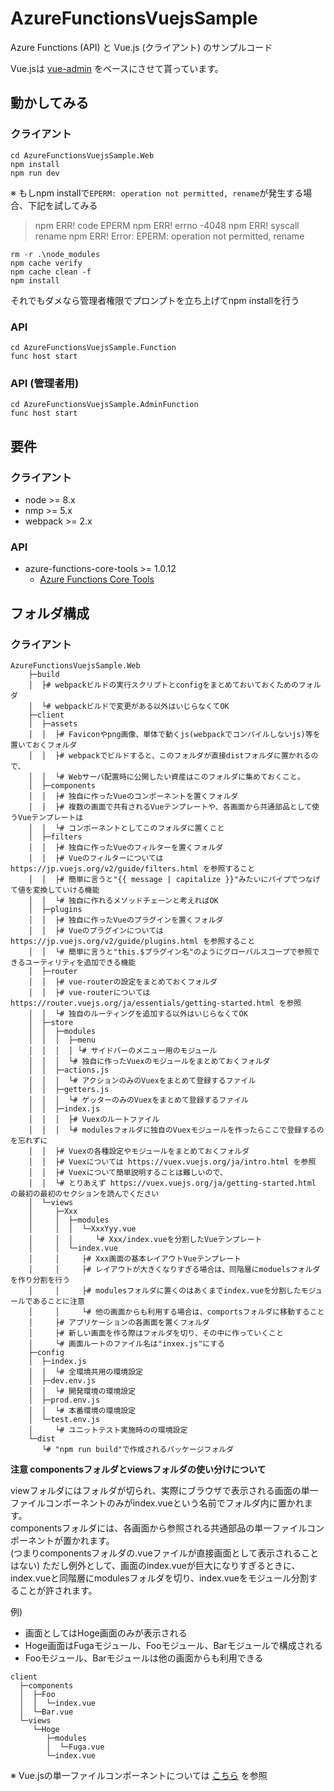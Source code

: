 # AzureFunctionsVuejsSample
Azure Functions (API) と Vue.js (クライアント) のサンプルコード

Vue.jsは [vue-admin](https://github.com/vue-bulma/vue-admin) をベースにさせて貰っています。

## 動かしてみる
### クライアント 
```
cd AzureFunctionsVuejsSample.Web
npm install
npm run dev
```
※ もしnpm installで```EPERM: operation not permitted, rename```が発生する場合、下記を試してみる
> npm ERR! code EPERM
> npm ERR! errno -4048
> npm ERR! syscall rename
> npm ERR! Error: EPERM: operation not permitted, rename
```
rm -r .\node_modules
npm cache verify
npm cache clean -f
npm install
```
それでもダメなら管理者権限でプロンプトを立ち上げてnpm installを行う

### API 
```
cd AzureFunctionsVuejsSample.Function
func host start
```

### API (管理者用)
```
cd AzureFunctionsVuejsSample.AdminFunction
func host start
```

## 要件
### クライアント
* node >= 8.x
* nmp >= 5.x
* webpack >= 2.x
### API
* azure-functions-core-tools >= 1.0.12
    * [Azure Functions Core Tools](https://docs.microsoft.com/ja-jp/azure/azure-functions/functions-run-local)

## フォルダ構成
### クライアント
```
AzureFunctionsVuejsSample.Web
    ├─build
    │  ├# webpackビルドの実行スクリプトとconfigをまとめておいておくためのフォルダ
    │  └# webpackビルドで変更がある以外はいじらなくてOK
    ├─client
    │  ├─assets
    │  │  ├# Faviconやpng画像、単体で動くjs(webpackでコンパイルしないjs)等を置いておくフォルダ
    │  │  ├# webpackでビルドすると、このフォルダが直接distフォルダに置かれるので、
    │  │  └# Webサーバ配置時に公開したい資産はこのフォルダに集めておくこと。
    │  ├─components
    │  │  ├# 独自に作ったVueのコンポーネントを置くフォルダ
    │  │  ├# 複数の画面で共有されるVueテンプレートや、各画面から共通部品として使うVueテンプレートは
    │  │  └# コンポーネントとしてこのフォルダに置くこと
    │  ├─filters
    │  │  ├# 独自に作ったVueのフィルターを置くフォルダ
    │  │  ├# Vueのフィルターについては https://jp.vuejs.org/v2/guide/filters.html を参照すること
    │  │  ├# 簡単に言うと"{{ message | capitalize }}"みたいにパイプでつなげて値を変換していける機能
    │  │  └# 独自に作れるメソッドチェーンと考えればOK
    │  ├─plugins
    │  │  ├# 独自に作ったVueのプラグインを置くフォルダ
    │  │  ├# Vueのプラグインについては https://jp.vuejs.org/v2/guide/plugins.html を参照すること
    │  │  └# 簡単に言うと"this.$プラグイン名"のようにグローバルスコープで参照できるユーティリティを追加できる機能
    │  ├─router
    │  │  ├# vue-routerの設定をまとめておくフォルダ
    │  │  ├# vue-routerについては https://router.vuejs.org/ja/essentials/getting-started.html を参照
    │  │  └# 独自のルーティングを追加する以外はいじらなくてOK
    │  ├─store
    │  │  ├─modules
    │  │  │  ├─menu
    │  │  │  │ └# サイドバーのメニュー用のモジュール
    │  │  │  └# 独自に作ったVuexのモジュールをまとめておくフォルダ
    │  │  ├─actions.js
    │  │  │  └# アクションのみのVuexをまとめて登録するファイル
    │  │  ├─getters.js
    │  │  │  └# ゲッターのみのVuexをまとめて登録するファイル
    │  │  ├─index.js
    │  │  │  ├# Vuexのルートファイル
    │  │  │  └# modulesフォルダに独自のVuexモジュールを作ったらここで登録するのを忘れずに
    │  │  ├# Vuexの各種設定やモジュールをまとめておくフォルダ
    │  │  ├# Vuexについては https://vuex.vuejs.org/ja/intro.html を参照
    │  │  ├# Vuexについて簡単説明することは難しいので、
    │  │  └# とりあえず https://vuex.vuejs.org/ja/getting-started.html の最初の最初のセクションを読んでください
    │  └─views
    │     ├─Xxx
    │     │  ├─modules
    │     │  │  └─XxxYyy.vue
    │     │  │     └# Xxx/index.vueを分割したVueテンプレート
    │     │  └─index.vue
    │     │     ├# Xxx画面の基本レイアウトVueテンプレート
    │     │     ├# レイアウトが大きくなりすぎる場合は、同階層にmoduelsフォルダを作り分割を行う
    │     │     ├# modulesフォルダに置くのはあくまでindex.vueを分割したモジュールであることに注意
    │     │     └# 他の画面からも利用する場合は、comportsフォルダに移動すること
    │     ├# アプリケーションの各画面を置くフォルダ
    │     ├# 新しい画面を作る際はフォルダを切り、その中に作っていくこと
    │     └# 画面ルートのファイル名は"inxex.js"にする
    ├─config
    │  ├─index.js
    │  │  └# 全環境共用の環境設定
    │  ├─dev.env.js
    │  │  └# 開発環境の環境設定
    │  ├─prod.env.js
    │  │  └# 本番環境の環境設定
    │  └─test.env.js
    │     └# ユニットテスト実施時のの環境設定
    └─dist
       └# "npm run build"で作成されるパッケージフォルダ
```

**注意 componentsフォルダとviewsフォルダの使い分けについて**

viewフォルダにはフォルダが切られ、実際にブラウザで表示される画面の単一ファイルコンポーネントのみがindex.vueという名前でフォルダ内に置かれます。  
componentsフォルダには、各画面から参照される共通部品の単一ファイルコンポーネントが置かれます。  
(つまりcomponentsフォルダの.vueファイルが直接画面として表示されることはない)
ただし例外として、画面のindex.vueが巨大になりすぎるときに、index.vueと同階層にmodulesフォルダを切り、index.vueをモジュール分割することが許されます。

例)
- 画面としてはHoge画面のみが表示される
- Hoge画面はFugaモジュール、Fooモジュール、Barモジュールで構成される
- Fooモジュール、Barモジュールは他の画面からも利用できる
```
client
  ├─components
  │  ├─Foo
  │  │  └─index.vue
  │  └─Bar.vue
  └─views
     └─Hoge
        ├─modules
        │  └─Fuga.vue
        └─index.vue
```

※ Vue.jsの単一ファイルコンポーネントについては [こちら](https://jp.vuejs.org/v2/guide/single-file-components.html) を参照
